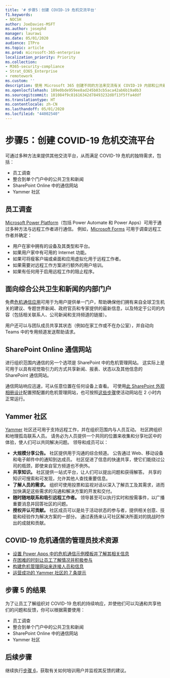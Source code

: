 ```yaml
---
title: '# 步骤5：创建 COVID-19 危机交流平台'
f1.keywords:
- NOCSH
author: JoeDavies-MSFT
ms.author: josephd
manager: laurawi
ms.date: 05/01/2020
audience: ITPro
ms.topic: article
ms.prod: microsoft-365-enterprise
localization_priority: Priority
ms.collection:
- M365-security-compliance
- Strat_O365_Enterprise
- remotework
ms.custom: ''
description: 使用 Microsoft 365 创建不同的方法来交流有关 COVID-19 内部和公共新闻的信息。
ms.openlocfilehash: 189e0bde959ee8ad245b03cb5aca42ab6b19a0b3
ms.sourcegitcommit: 101084f9c81616342d78493232d8f13f5ffa4ddf
ms.translationtype: HT
ms.contentlocale: zh-CN
ms.lasthandoff: 05/01/2020
ms.locfileid: "44002540"
---
```

# <a name="step-5-create-covid-19-crisis-communication-venues"></a>步骤5：创建 COVID-19 危机交流平台

可通过多种方法来提供其他交流平台，从而满足 COVID-19 危机的独特需求，包括：

- 员工调查
- 整合到单个门户中的公共卫生和新闻
- SharePoint Online 中的通信网站
- Yammer 社区

## <a name="employee-surveys"></a>员工调查

[Microsoft Power Platform](https://powerplatform.microsoft.com/)（包括 Power Automate 和 Power Apps）可用于通过多种方法与远程工作者进行通信。 例如，[Microsoft Forms](https://forms.microsoft.com/) 可用于调查远程工作者并确定：

- 用户在家中拥有的设备及其类型和平台。
- 如果用户家中有可用的 Internet 功能。
- 如果可将瘦客户端或桌面和应用虚拟化用于远程工作者。
- 如果需要对远程工作方案进行额外的用户培训。
- 如果有任何用于启用远程工作的阻止程序。

## <a name="internal-portal-for-consolidated-public-health-and-news"></a>面向综合公共卫生和新闻的内部门户

免费[危机通信应用](https://techcommunity.microsoft.com/t5/microsoft-teams-blog/coordinate-crisis-communications-using-microsoft-teams-power/ba-p/1216715)可用于为用户提供单一门户，帮助确保他们拥有来自全球卫生机关的建议、专题世界新闻、政府官员和专家提供的最新信息，以及特定于公司的内容（包括相关联系人、公司新闻和支持频道的链接）。 

用户还可以与团队成员共享其状态（例如在家工作或不在办公室），并自动向 Teams 中的专用频道发送帮助请求。

## <a name="sharepoint-online-communications-site"></a>SharePoint Online 通信网站

进行组织范围内通信的另一个选项是 SharePoint 中的危机管理网站。 这实际上是可用于以具有视觉吸引力的方式共享新闻、报表、状态以及其他信息的 SharePoint 通信网站。 

通信网站响应迅速，可从任意位置在任何设备上查看。 可使用[此 SharePoint 外观相册设计](https://lookbook.microsoft.com/details/8f8337d2-b1f6-4a84-91a4-9081f841f0f6)配置预配置的危机管理网站，也可按照[这些步骤](https://techcommunity.microsoft.com/t5/microsoft-sharepoint-blog/build-a-crisis-management-site-to-connect-people-and-information/ba-p/1216791)使活动网站在 2 小时内正常运行。

## <a name="yammer-community"></a>Yammer 社区

[Yammer](https://docs.microsoft.com/yammer/yammer-landing-page) 社区还可用于支持远程工作，并在组织范围内与人员互动。 社区跨组织和地理孤岛联系人员。 请务必为人员提供一个共同的位置来收集和分享社区中的体验，使人们可以共同解决问题。 领导和成员可以：

- **大规模分享公告。** 社区提供用于沟通的综合频道。 公告通过 Web、移动设备和电子邮件中的通知到达成员。 社区促进了信息的快速共享，使它们能绕过公司的瓶颈，即使来自官方频道也不例外。
- **共享知识。** 社区提供一站式平台，让人们可以提出问题和获得解答。 共享的知识可搜索和可发现，允许其他人查找重要信息。
- **了解人员的需求。** 组织可使用投票和监视对话以深入了解员工及其需求，进而加快满足这些需求的沟通和解决方案的开发和交付。
- **随时随地联系和吸引远程工作者。** 领导甚至可以执行实时和按需事件，以广播重要消息并回答社区的问题。
- **授权并认可贡献。** 社区成员可以是处于活动状态的参与者，提供相关创意、技能和经验作为解决方案的一部分。 通过表扬来认可社区解决所面对的挑战时作出的成就和贡献。

## <a name="admin-technical-resources-for-covid-19-crisis-communications"></a>COVID-19 危机通信的管理员技术资源

- [设置 Power Apps 中的危机通信示例模板并了解其相关信息](https://docs.microsoft.com/powerapps/maker/canvas-apps/sample-crisis-communication-app)
- [在困难的时刻让员工了解情况并积极参与](https://techcommunity.microsoft.com/t5/yammer-blog/keeping-employees-informed-and-engaged-during-difficult-times/ba-p/1216032)
- [构建危机管理网站来连接人员和信息](https://techcommunity.microsoft.com/t5/microsoft-sharepoint-blog/build-a-crisis-management-site-to-connect-people-and-information/ba-p/1216791)
- [运营成功的 Yammer 社区的 7 条提示](https://techcommunity.microsoft.com/t5/yammer-blog/7-tips-to-run-a-successful-yammer-community-formerly-group/ba-p/444720)

## <a name="results-of-step-5"></a>步骤 5 的结果

为了让员工了解组织对 COVID-19 危机的持续响应，并使他们可以沟通和共享他们的问题和反馈，你可以根据需要使用：

- 员工调查
- 整合到单个门户中的公共卫生和新闻
- SharePoint Online 中的通信网站
- Yammer 社区

## <a name="next-step"></a>后续步骤

继续执行[步骤 6](empower-people-to-work-remotely-train-monitor-usage.md)，获取有关如何培训用户并监视其反馈的建议。

